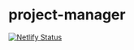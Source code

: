 # project-manager

[![Netlify Status](https://api.netlify.com/api/v1/badges/2d262b83-e238-4b31-ad93-4dde0b4d57a4/deploy-status)](https://app.netlify.com/sites/pmprojectmanager/deploys)
